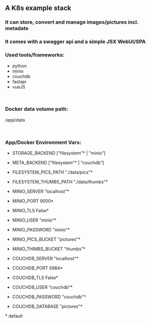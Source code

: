 ## A K8s example stack
### It can store, convert and manage images/pictures incl. metadate  
### It comes with a swagger api and a simple JSX WebUI/SPA

### Used tools/frameworks:
* python
* minio
* couchdb
* fastapi
* vueJS

<br>

### Docker data volume path:
/app/data

<br>

### App/Docker Environment Vars:
* STORAGE_BACKEND ["filesystem"* | "minio"]
* META_BACKEND ["filesystem"* | "couchdb"]

* FILESYSTEM_PICS_PATH "./data/pics"*
* FILESYSTEM_THUMBS_PATH "./data/thumbs"*
* MINIO_SERVER "localhost"*
* MINIO_PORT 9000*
* MINIO_TLS False*
* MINIO_USER "minio"*
* MINIO_PASSWORD "minio"*
* MINIO_PICS_BUCKET "pictures"*
* MINIO_THIMBS_BUCKET "thumbs"*

* COUCHDB_SERVER "localhost"*
* COUCHDB_PORT 5984*
* COUCHDB_TLS False*
* COUCHDB_USER "couchdb"*
* COUCHDB_PASSWORD "couchdb"*
* COUCHDB_DATABASE "pictures"*



\* default